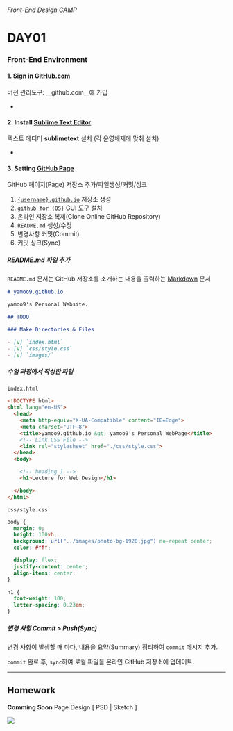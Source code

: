 ###### Front-End Design CAMP

# DAY01

### Front-End Environment

#### 1. Sign in [GitHub.com](http://github.com/)

버전 관리도구: __github.com__에 가입

-

#### 2. Install [Sublime Text Editor](http://sublimetext.com/3)

텍스트 에디터 __sublimetext__ 설치 (각 운영체제에 맞춰 설치)

-

#### 3. Setting [GitHub Page](https://pages.github.com/)

GitHub 페이지(Page) 저장소 추가/파일생성/커밋/싱크

1. [`{username}.github.io`](https://github.com/yamoo9/yamoo9.github.io) 저장소 생성
1. [`github for {OS}`](https://desktop.github.com/) GUI 도구 설치
1. 온라인 저장소 복제(Clone Online GitHub Repository)
1. `README.md` 생성/수정
1. 변경사항 커밋(Commit)
1. 커밋 싱크(Sync)

##### README.md 파일 추가

`README.md` 문서는 GitHub 저장소를 소개하는 내용을 출력하는 [Markdown](https://daringfireball.net/projects/markdown/) 문서

```md
# yamoo9.github.io

yamoo9's Personal Website.

## TODO

### Make Directories & Files

- [v] `index.html`
- [v] `css/style.css`
- [v] `images/`
```

##### 수업 과정에서 작성한 파일

`index.html`

```html
<!DOCTYPE html>
<html lang="en-US">
  <head>
    <meta http-equiv="X-UA-Compatible" content="IE=Edge">
    <meta charset="UTF-8">
    <title>yamoo9.github.io &gt; yamoo9's Personal WebPage</title>
    <!-- Link CSS File -->
    <link rel="stylesheet" href="./css/style.css">
  </head>
  <body>

    <!-- heading 1 -->
    <h1>Lecture for Web Design</h1>

  </body>
</html>
```

`css/style.css`

```css
body {
  margin: 0;
  height: 100vh;
  background: url("../images/photo-bg-1920.jpg") no-repeat center;
  color: #fff;

  display: flex;
  justify-content: center;
  align-items: center;
}

h1 {
  font-weight: 100;
  letter-spacing: 0.23em;
}
```

##### 변경 사항 Commit > Push(Sync)

변경 사항이 발생할 때 마다, 내용을 요약(Summary) 정리하여 `commit` 메시지 추가.

`commit` 완료 후, `sync`하여 로컬 파일을 온라인 GitHub 저장소에 업데이트.

---

## Homework

__Comming Soon__ Page Design [ PSD | Sketch ]

![](https://cdn.colorlib.com/wp/wp-content/uploads/sites/2/ticker-coming-soon-html-website-template.jpg)

